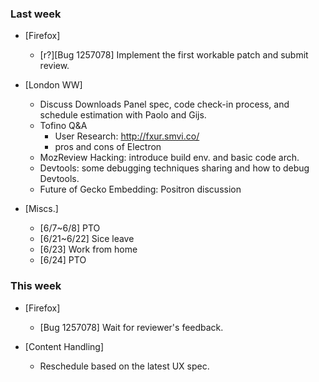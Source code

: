 ### Last week

* [Firefox]
  - [r?][Bug 1257078] Implement the first workable patch and submit review.

* [London WW]
  - Discuss Downloads Panel spec, code check-in process, and schedule estimation with Paolo and Gijs.
  - Tofino Q&A
    - User Research: http://fxur.smvi.co/
    - pros and cons of Electron
  - MozReview Hacking: introduce build env. and basic code arch.
  - Devtools: some debugging techniques sharing and how to debug Devtools.
  - Future of Gecko Embedding: Positron discussion

* [Miscs.]
  - [6/7~6/8] PTO
  - [6/21~6/22] Sice leave
  - [6/23] Work from home
  - [6/24] PTO

### This week

* [Firefox]
  - [Bug 1257078] Wait for reviewer's feedback.

* [Content Handling]
  - Reschedule based on the latest UX spec.
